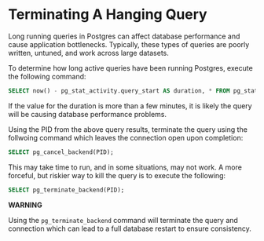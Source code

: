 # Terminating A Hanging Query

Long running queries in Postgres can affect database performance and cause application bottlenecks. Typically, these types of queries are poorly written, untuned, and work across large datasets.

To determine how long active queries have been running Postgres, execute the following command:

```sql
SELECT now() - pg_stat_activity.query_start AS duration, * FROM pg_stat_activity WHERE state = 'active';
```

If the value for the duration is more than a few minutes, it is likely the query will be causing database performance problems. 

Using the PID from the above query results, terminate the query using the follwoing command which leaves the connection open upon completion:

```sql
SELECT pg_cancel_backend(PID);
```

This may take time to run, and in some situations, may not work. A more forceful, but riskier way to kill the query is to execute the following:

```sql
SELECT pg_terminate_backend(PID);
```

__WARNING__

Using the `pg_terminate_backend` command will terminate the query and connection which can lead to a full database restart to ensure consistency.